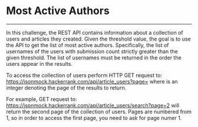 # Most Active Authors

---

In this challenge, the REST API contains information about a collection of users and articles they created.  Given the threshold value, the goal is to use the API to get the list of most active authors.  Specifically, the list of usernames of the users with submission count strictly greater than the given threshold.  The list of usernames must be returned in the order the users appear in the results.

To access the collection of users perform HTTP GET request to:
https://jsonmock.hackerrank.com/api/article_users?page=<pageNumber>
where <pageNumber> is an integer denoting the page of the results to return.

For example, GET request to:
https://jsonmock.hackerrank.com/api/article_users/search?page=2
will return the second page of the collection of users.  Pages are numbered from 1, so in order to access the first page, you need to ask for page numer 1.